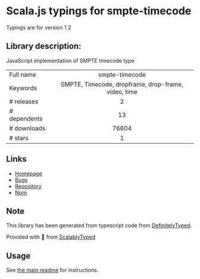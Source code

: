 
# Scala.js typings for smpte-timecode

Typings are for version 1.2

## Library description:
JavaScript implementation of SMPTE timecode type

|                    |                 |
| ------------------ | :-------------: |
| Full name          | smpte-timecode |
| Keywords           | SMPTE, Timecode, dropframe, drop-frame, video, time |
| # releases         | 2 |
| # dependents       | 13 |
| # downloads        | 76604 |
| # stars            | 1 |

## Links
- [Homepage](https://github.com/CrystalComputerCorp/smpte-timecode#readme)
- [Bugs](https://github.com/CrystalComputerCorp/smpte-timecode/issues)
- [Repository](https://github.com/CrystalComputerCorp/smpte-timecode)
- [Npm](https://www.npmjs.com/package/smpte-timecode)
    


## Note
This library has been generated from typescript code from [DefinitelyTyped](https://definitelytyped.org).

Provided with :purple_heart: from [ScalablyTyped](https://github.com/oyvindberg/ScalablyTyped)

## Usage
See [the main readme](../../readme.md) for instructions.


